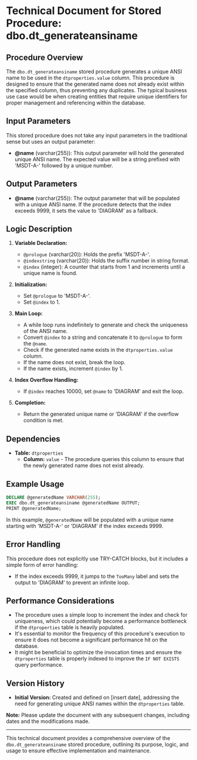 # Technical Document for Stored Procedure: dbo.dt_generateansiname

## Procedure Overview
The `dbo.dt_generateansiname` stored procedure generates a unique ANSI name to be used in the `dtproperties.value` column. This procedure is designed to ensure that the generated name does not already exist within the specified column, thus preventing any duplicates. The typical business use case would be when creating entities that require unique identifiers for proper management and referencing within the database.

## Input Parameters
This stored procedure does not take any input parameters in the traditional sense but uses an output parameter:

- **@name** (varchar(255)): This output parameter will hold the generated unique ANSI name. The expected value will be a string prefixed with 'MSDT-A-' followed by a unique number.

## Output Parameters
- **@name** (varchar(255)): The output parameter that will be populated with a unique ANSI name. If the procedure detects that the index exceeds 9999, it sets the value to 'DIAGRAM' as a fallback.

## Logic Description
1. **Variable Declaration:**
    - `@prologue` (varchar(20)): Holds the prefix 'MSDT-A-'.
    - `@indexstring` (varchar(20)): Holds the suffix number in string format.
    - `@index` (integer): A counter that starts from 1 and increments until a unique name is found.

2. **Initialization:**
    - Set `@prologue` to 'MSDT-A-'.
    - Set `@index` to 1.

3. **Main Loop:**
    - A while loop runs indefinitely to generate and check the uniqueness of the ANSI name.
    - Convert `@index` to a string and concatenate it to `@prologue` to form the `@name`.
    - Check if the generated name exists in the `dtproperties.value` column.
    - If the name does not exist, break the loop.
    - If the name exists, increment `@index` by 1.

4. **Index Overflow Handling:**
    - If `@index` reaches 10000, set `@name` to 'DIAGRAM' and exit the loop.
    
5. **Completion:**
    - Return the generated unique name or 'DIAGRAM' if the overflow condition is met.

## Dependencies
- **Table:** `dtproperties`
  - **Column:** `value` - The procedure queries this column to ensure that the newly generated name does not exist already.

## Example Usage
```sql
DECLARE @generatedName VARCHAR(255);
EXEC dbo.dt_generateansiname @generatedName OUTPUT;
PRINT @generatedName;
```
In this example, `@generatedName` will be populated with a unique name starting with 'MSDT-A-' or 'DIAGRAM' if the index exceeds 9999.

## Error Handling
This procedure does not explicitly use TRY-CATCH blocks, but it includes a simple form of error handling:
- If the index exceeds 9999, it jumps to the `TooMany` label and sets the output to 'DIAGRAM' to prevent an infinite loop.

## Performance Considerations
- The procedure uses a simple loop to increment the index and check for uniqueness, which could potentially become a performance bottleneck if the `dtproperties` table is heavily populated.
- It's essential to monitor the frequency of this procedure's execution to ensure it does not become a significant performance hit on the database.
- It might be beneficial to optimize the invocation times and ensure the `dtproperties` table is properly indexed to improve the `IF NOT EXISTS` query performance.

## Version History
- **Initial Version:** Created and defined on [insert date], addressing the need for generating unique ANSI names within the `dtproperties` table.

**Note:** Please update the document with any subsequent changes, including dates and the modifications made.

---

This technical document provides a comprehensive overview of the `dbo.dt_generateansiname` stored procedure, outlining its purpose, logic, and usage to ensure effective implementation and maintenance.